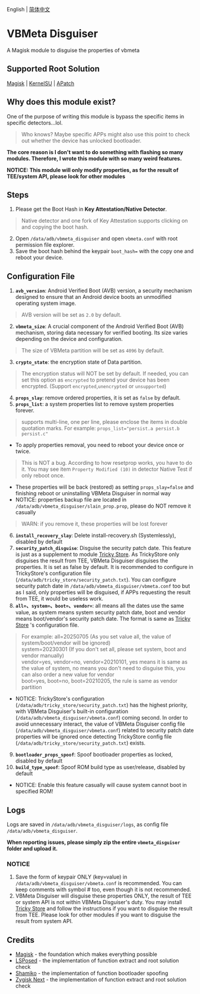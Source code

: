 English | [简体中文](README_ZH-CN.md)

# VBMeta Disguiser
A Magisk module to disguise the properties of vbmeta

## Supported Root Solution
[Magisk](https://github.com/topjohnwu/Magisk) | [KernelSU](https://github.com/tiann/KernelSU) | [APatch](https://github.com/bmax121/APatch)

## Why does this module exist?
One of the purpose of writing this module is bypass the specific items in specific detectors...lol.
> Who knows? Maybe specific APPs might also use this point to check out whether the device has unlocked bootloader.  

**The core reason is I don't want to do something with flashing so many modules. Therefore, I wrote this module with so many weird features.**  
  
**NOTICE: This module will only modify properties, as for the result of TEE/system API, please look for other modules**

## Steps
1. Please get the Boot Hash in **Key Attestation/Native Detector**.
> Native detector and one fork of Key Attestation supports clicking on and copying the boot hash.
2. Open `/data/adb/vbmeta_disguiser` and open `vbmeta.conf` with root permission file explorer.
3. Save the boot hash behind the keypair `boot_hash=` with the copy one and reboot your device.

## Configuration File
1. **`avb_version`**: Android Verified Boot (AVB) version, a security mechanism designed to ensure that an Android device boots an unmodified operating system image.
> AVB version will be set as `2.0` by default.
2. **`vbmeta_size`**: A crucial component of the Android Verified Boot (AVB) mechanism, storing data necessary for verified booting. Its size varies depending on the device and configuration.
> The size of VBMeta partition will be set as `4096` by default.
3. **`crypto_state`**: the encryption state of Data partition.
> The encryption status will NOT be set by default. If needed, you can set this option as `encrypted` to pretend your device has been encrypted. (Support `encrypted`,`unencrypted` or `unsupported`)
4. **`props_slay`**: remove ordered properties, it is set as `false` by default.
5. **`props_list`**: a system properties list to remove system properties forever.
> supports multi-line, one per line, please enclose the items in double quotation marks. For example: `props_list="persist.a persist.b persist.c"`
- To apply properties removal, you need to reboot your device once or twice.
> This is NOT a bug. According to how resetprop works, you have to do it. You may see item `Property Modified (10)` in detector Native Test if only reboot once.
- These properties will be back (restored) as setting `props_slay=false` and finishing reboot or uninstalling VBMeta Disguiser in normal way
- NOTICE: properties backup file are located in `/data/adb/vbmeta_disguiser/slain_prop.prop`, please do NOT remove it casually
> WARN: if you remove it, these properties will be lost forever
6. **`install_recovery_slay`**: Delete install-recovery.sh (Systemlessly), disabled by default
7. **`security_patch_disguise`**: Disguise the security patch date. This feature is just as a supplement to module [Tricky Store](https://github.com/5ec1cff/TrickyStore). As TrickyStore only disguises the result from TEE, VBMeta Disguiser disguises the properties. It is set as false by default. It is recommended to configure in TrickyStore's configuration file (`/data/adb/tricky_store/security_patch.txt`). You can configure security patch date in `/data/adb/vbmeta_disguiser/vbmeta.conf` too but as I said, only properties will be disguised, if APPs requesting the result from TEE, it would be useless work.
8. **`all=`、`system=`、`boot=`、`vendor=`**: all means all the dates use the same value, as system means system security patch date, boot and vendor means boot/vendor's security patch date. The format is same as [Tricky Store](https://github.com/5ec1cff/TrickyStore) 's configuration file.
> For example: all=20250705 (As you set value all, the value of system/boot/vendor will be ignored)  
> system=20230301 (If you don't set all, please set system, boot and vendor manually)  
> vendor=yes, vendor=no, vendor=20210101, yes means it is same as the value of system, no means you don't need to disguise this, you can also order a new value for vendor  
> boot=yes, boot=no, boot=20210205, the rule is same as vendor partition  
- NOTICE: TrickyStore's configuration (`/data/adb/tricky_store/security_patch.txt`) has the highest priority, with VBMeta Disguiser's built-in configuration (`/data/adb/vbmeta_disguiser/vbmeta.conf`) coming second. In order to avoid unnecessary interact, the value of VBMeta Disguiser config file (`/data/adb/vbmeta_disguiser/vbmeta.conf`) related to security patch date properties will be ignored once detecting TrickyStore config file (`/data/adb/tricky_store/security_patch.txt`) exists.
9. **`bootloader_props_spoof`**: Spoof bootloader properties as locked, disabled by default
10. **`build_type_spoof`**: Spoof ROM build type as user/release, disabled by default
- NOTICE: Enable this feature casually will cause system cannot boot in specified ROM!

## Logs
Logs are saved in `/data/adb/vbmeta_disguiser/logs`, as config file `/data/adb/vbmeta_disguiser`.  
  
**When reporting issues, please simply zip the entire `vbmeta_disguiser` folder and upload it.**

### NOTICE
1. Save the form of keypair ONLY (key=value) in `/data/adb/vbmeta_disguiser/vbmeta.conf` is recommended. You can keep comments with symbol # too, even though it is not recommended.
2. VBMeta Disguiser will disguise these properties ONLY, the result of TEE or system API is not within VBMeta Disguiser's duty. You may install [Tricky Store](https://github.com/5ec1cff/TrickyStore) and follow the instructions if you want to disguise the result from TEE. Please look for other modules if you want to disguise the result from system API.

## Credits
- [Magisk](https://github.com/topjohnwu/Magisk) - the foundation which makes everything possible
- [LSPosed](https://github.com/LSPosed/LSPosed) - the implementation of function extract and root solution check
- [Shamiko](https://github.com/LSPosed/LSPosed.github.io) - the implementation of function bootloader spoofing
- [Zygisk Next](https://github.com/Dr-TSNG/ZygiskNext) - the implementation of function extract and root solution check